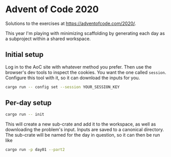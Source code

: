 # Advent of Code 2020

Solutions to the exercises at <https://adventofcode.com/2020/>.

This year I'm playing with minimizing scaffolding by generating each day as a subproject
within a shared workspace.

## Initial setup

Log in to the AoC site with whatever method you prefer. Then use the browser's dev tools to
inspect the cookies. You want the one called `session`. Configure this tool with it,
so it can download the inputs for you.

```bash
cargo run -- config set --session YOUR_SESSION_KEY
```

## Per-day setup

```bash
cargo run -- init
```

This will create a new sub-crate and add it to the workspace, as well as downloading the problem's
input. Inputs are saved to a canonical directory. The sub-crate will be named for the day in question,
so it can then be run like

```bash
cargo run -p day01 --part2
```
